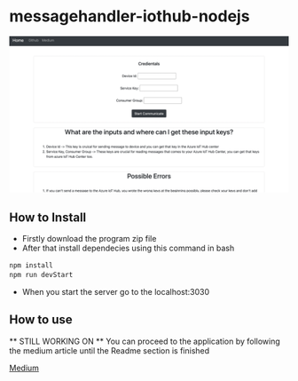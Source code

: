 # messagehandler-iothub-nodejs

![Screenshot](homepage.PNG)

## How to Install

- Firstly download the program zip file
- After that install dependecies using this command in bash

```bash
npm install
npm run devStart
 ```
  - When you start the server go to the localhost:3030
  
 ## How to use
 
** STILL WORKING ON **
You can proceed to the application by following the medium article until the Readme section is finished 

[Medium](https://medium.com/@erhan_namli/control-your-raspberry-pi-remotely-over-the-internet-using-microsoft-azure-services-part-2-fa64a40bfd85)
